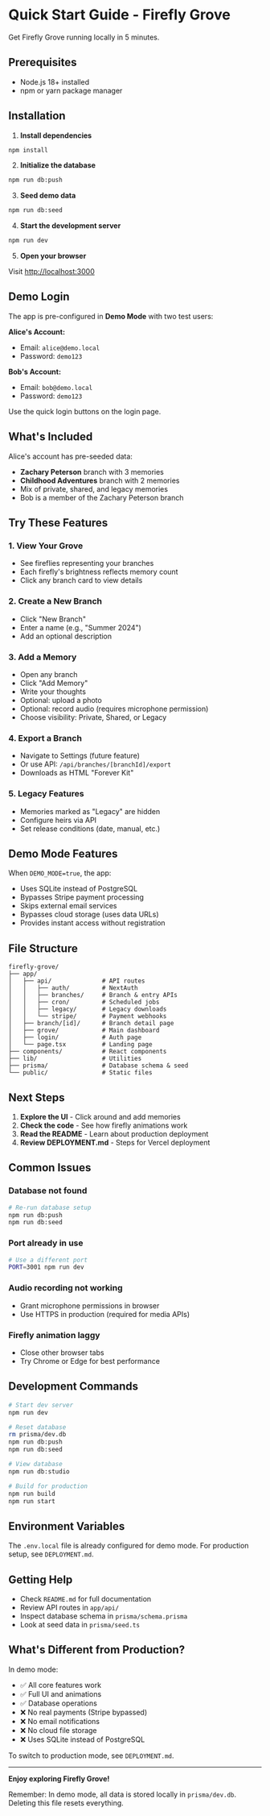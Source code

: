 # Quick Start Guide - Firefly Grove

Get Firefly Grove running locally in 5 minutes.

## Prerequisites

- Node.js 18+ installed
- npm or yarn package manager

## Installation

1. **Install dependencies**
```bash
npm install
```

2. **Initialize the database**
```bash
npm run db:push
```

3. **Seed demo data**
```bash
npm run db:seed
```

4. **Start the development server**
```bash
npm run dev
```

5. **Open your browser**

Visit [http://localhost:3000](http://localhost:3000)

## Demo Login

The app is pre-configured in **Demo Mode** with two test users:

**Alice's Account:**
- Email: `alice@demo.local`
- Password: `demo123`

**Bob's Account:**
- Email: `bob@demo.local`
- Password: `demo123`

Use the quick login buttons on the login page.

## What's Included

Alice's account has pre-seeded data:

- **Zachary Peterson** branch with 3 memories
- **Childhood Adventures** branch with 2 memories
- Mix of private, shared, and legacy memories
- Bob is a member of the Zachary Peterson branch

## Try These Features

### 1. View Your Grove
- See fireflies representing your branches
- Each firefly's brightness reflects memory count
- Click any branch card to view details

### 2. Create a New Branch
- Click "New Branch"
- Enter a name (e.g., "Summer 2024")
- Add an optional description

### 3. Add a Memory
- Open any branch
- Click "Add Memory"
- Write your thoughts
- Optional: upload a photo
- Optional: record audio (requires microphone permission)
- Choose visibility: Private, Shared, or Legacy

### 4. Export a Branch
- Navigate to Settings (future feature)
- Or use API: `/api/branches/[branchId]/export`
- Downloads as HTML "Forever Kit"

### 5. Legacy Features
- Memories marked as "Legacy" are hidden
- Configure heirs via API
- Set release conditions (date, manual, etc.)

## Demo Mode Features

When `DEMO_MODE=true`, the app:
- Uses SQLite instead of PostgreSQL
- Bypasses Stripe payment processing
- Skips external email services
- Bypasses cloud storage (uses data URLs)
- Provides instant access without registration

## File Structure

```
firefly-grove/
├── app/
│   ├── api/              # API routes
│   │   ├── auth/         # NextAuth
│   │   ├── branches/     # Branch & entry APIs
│   │   ├── cron/         # Scheduled jobs
│   │   ├── legacy/       # Legacy downloads
│   │   └── stripe/       # Payment webhooks
│   ├── branch/[id]/      # Branch detail page
│   ├── grove/            # Main dashboard
│   ├── login/            # Auth page
│   └── page.tsx          # Landing page
├── components/           # React components
├── lib/                  # Utilities
├── prisma/               # Database schema & seed
└── public/               # Static files
```

## Next Steps

1. **Explore the UI** - Click around and add memories
2. **Check the code** - See how firefly animations work
3. **Read the README** - Learn about production deployment
4. **Review DEPLOYMENT.md** - Steps for Vercel deployment

## Common Issues

### Database not found
```bash
# Re-run database setup
npm run db:push
npm run db:seed
```

### Port already in use
```bash
# Use a different port
PORT=3001 npm run dev
```

### Audio recording not working
- Grant microphone permissions in browser
- Use HTTPS in production (required for media APIs)

### Firefly animation laggy
- Close other browser tabs
- Try Chrome or Edge for best performance

## Development Commands

```bash
# Start dev server
npm run dev

# Reset database
rm prisma/dev.db
npm run db:push
npm run db:seed

# View database
npm run db:studio

# Build for production
npm run build
npm run start
```

## Environment Variables

The `.env.local` file is already configured for demo mode. For production setup, see `DEPLOYMENT.md`.

## Getting Help

- Check `README.md` for full documentation
- Review API routes in `app/api/`
- Inspect database schema in `prisma/schema.prisma`
- Look at seed data in `prisma/seed.ts`

## What's Different from Production?

In demo mode:
- ✅ All core features work
- ✅ Full UI and animations
- ✅ Database operations
- ❌ No real payments (Stripe bypassed)
- ❌ No email notifications
- ❌ No cloud file storage
- ❌ Uses SQLite instead of PostgreSQL

To switch to production mode, see `DEPLOYMENT.md`.

---

**Enjoy exploring Firefly Grove!**

Remember: In demo mode, all data is stored locally in `prisma/dev.db`. Deleting this file resets everything.
